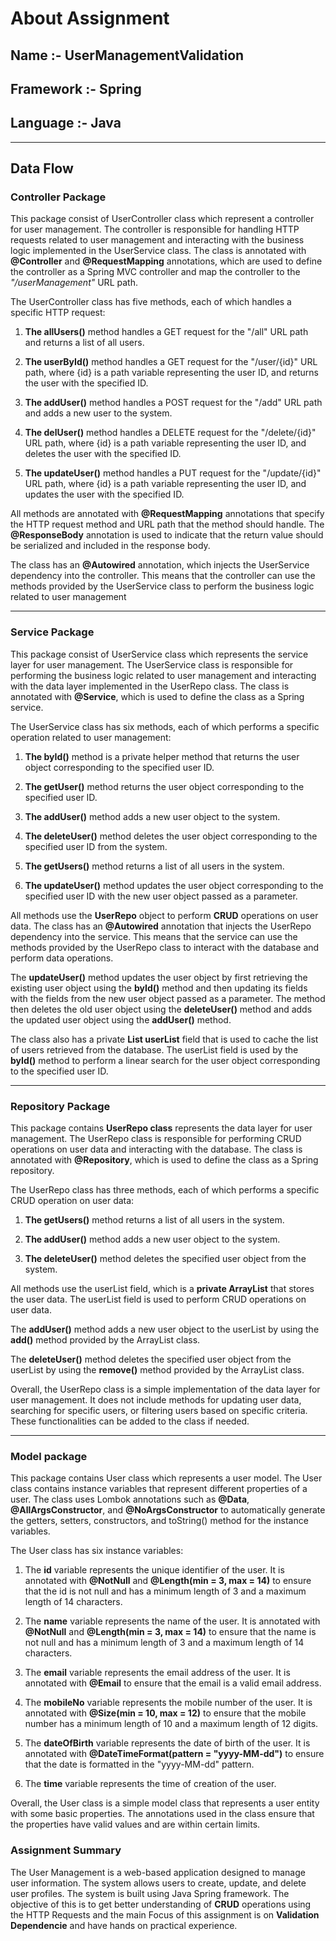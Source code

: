 # **About Assignment**
## **Name :-** UserManagementValidation
## **Framework :-** Spring
## **Language :-** Java
---
## **Data Flow**
### **Controller Package**
This package consist of UserController class which represent a controller for user management. The controller is responsible for handling HTTP requests related to user management and interacting with the business logic implemented in the UserService class. The class is annotated with **@Controller** and **@RequestMapping** annotations, which are used to define the controller as a Spring MVC controller and map the controller to the *"/userManagement"* URL path.

The UserController class has five methods, each of which handles a specific HTTP request:

1. **The allUsers()** method handles a GET request for the "/all" URL path and returns a list of all users.

1. **The userById()** method handles a GET request for the "/user/{id}" URL path, where {id} is a path variable representing the user ID, and returns the user with the specified ID.

1. **The addUser()** method handles a POST request for the "/add" URL path and adds a new user to the system.

1. **The delUser()** method handles a DELETE request for the "/delete/{id}" URL path, where {id} is a path variable representing the user ID, and deletes the user with the specified ID.

1. **The updateUser()** method handles a PUT request for the "/update/{id}" URL path, where {id} is a path variable representing the user ID, and updates the user with the specified ID.

All methods are annotated with **@RequestMapping** annotations that specify the HTTP request method and URL path that the method should handle. The **@ResponseBody**  annotation is used to indicate that the return value should be serialized and included in the response body.

The class has an **@Autowired**  annotation, which injects the UserService dependency into the controller. This means that the controller can use the methods provided by the UserService class to perform the business logic related to user management
___
### **Service Package**
This package consist of UserService class which  represents the service layer for user management. The UserService class is responsible for performing the business logic related to user management and interacting with the data layer implemented in the UserRepo class. The class is annotated with **@Service**, which is used to define the class as a Spring service.

The UserService class has six methods, each of which performs a specific operation related to user management:

1. **The byId()** method is a private helper method that returns the user object corresponding to the specified user ID.

1. **The getUser()** method returns the user object corresponding to the specified user ID.

1. **The addUser()** method adds a new user object to the system.

1. **The deleteUser()** method deletes the user object corresponding to the specified user ID from the system.

1. **The getUsers()** method returns a list of all users in the system.

1. **The updateUser()** method updates the user object corresponding to the specified user ID with the new user object passed as a parameter.

All methods use the **UserRepo** object to perform **CRUD** operations on user data. The class has an **@Autowired** annotation that injects the UserRepo dependency into the service. This means that the service can use the methods provided by the UserRepo class to interact with the database and perform data operations.

The **updateUser()** method updates the user object by first retrieving the existing user object using the **byId()** method and then updating its fields with the fields from the new user object passed as a parameter. The method then deletes the old user object using the **deleteUser()** method and adds the updated user object using the **addUser()** method.

The class also has a private **List<User> userList** field that is used to cache the list of users retrieved from the database. The userList field is used by the **byId()** method to perform a linear search for the user object corresponding to the specified user ID.
___
### **Repository Package**
This package contains **UserRepo class** represents the data layer for user management. The UserRepo class is responsible for performing CRUD operations on user data and interacting with the database. The class is annotated with **@Repository**, which is used to define the class as a Spring repository.

The UserRepo class has three methods, each of which performs a specific CRUD operation on user data:

1. **The getUsers()** method returns a list of all users in the system.

1. **The addUser()** method adds a new user object to the system.

1. **The deleteUser()** method deletes the specified user object from the system.

All methods use the userList field, which is a **private ArrayList<User>** that stores the user data. The userList field is used to perform CRUD operations on user data.

The **addUser()** method adds a new user object to the userList by using the **add()** method provided by the ArrayList class.

The **deleteUser()** method deletes the specified user object from the userList by using the **remove()** method provided by the ArrayList class.

Overall, the UserRepo class is a simple implementation of the data layer for user management. It does not include methods for updating user data, searching for specific users, or filtering users based on specific criteria. These functionalities can be added to the class if needed.
___
### **Model package**
This package contains User class which represents a user model. The User class contains instance variables that represent different properties of a user. The class uses Lombok annotations such as **@Data**, **@AllArgsConstructor**, and **@NoArgsConstructor** to automatically generate the getters, setters, constructors, and toString() method for the instance variables.

The User class has six instance variables:

1. The **id** variable represents the unique identifier of the user. It is annotated with **@NotNull** and **@Length(min = 3, max = 14)** to ensure that the id is not null and has a minimum length of 3 and a maximum length of 14 characters.

1. The **name** variable represents the name of the user. It is annotated with **@NotNull** and **@Length(min = 3, max = 14)** to ensure that the name is not null and has a minimum length of 3 and a maximum length of 14 characters.

1. The **email** variable represents the email address of the user. It is annotated with **@Email** to ensure that the email is a valid email address.

1. The **mobileNo** variable represents the mobile number of the user. It is annotated with **@Size(min = 10, max = 12)** to ensure that the mobile number has a minimum length of 10 and a maximum length of 12 digits.

1. The **dateOfBirth** variable represents the date of birth of the user. It is annotated with **@DateTimeFormat(pattern = "yyyy-MM-dd")** to ensure that the date is formatted in the "yyyy-MM-dd" pattern.

1. The **time** variable represents the time of creation of the user.

Overall, the User class is a simple model class that represents a user entity with some basic properties. The annotations used in the class ensure that the properties have valid values and are within certain limits.

### **Assignment Summary**
The User Management is a web-based application designed to manage user information. The system allows users to create, update, and delete user profiles. The system is built using Java Spring framework. The objective of this is to get better understanding of **CRUD** operations using the HTTP Requests and the main Focus of this assignment is on **Validation Dependencie** and have hands on practical experience.